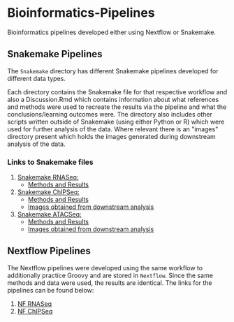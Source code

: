 # Bioinformatics-Pipelines
Bioinformatics pipelines developed either using Nextflow or Snakemake.

## Snakemake Pipelines
The `Snakemake` directory has different Snakemake pipelines developed for different data types. 

Each directory contains the Snakemake file for that respective workflow and also a Discussion.Rmd which contains information about what references and methods were used to recreate the results via the pipeline and what the conclusions/learning outcomes were. The directory also includes other scripts written outside of Snakemake (using either Python or R) which were used for further analysis of the data.
Where relevant there is an "images" directory present which holds the images generated during downstream analysis of the data.

### Links to Snakemake files
1. [Snakemake RNASeq:](Snakemake/RNASeq)
   *  [Methods and Results](Snakemake/RNASeq/RNASeq_Discussion.Rmd)
2. [Snakemake ChIPSeq:](Snakemake/ChIPSeq)
   *  [Methods and Results](Snakemake/ChIPSeq/ChIPSeq_Discussion.Rmd)
   *  [Images obtained from downstream analysis](Snakemake/ChIPSeq/images)
3. [Snakemake ATACSeq:](Snakemake/ATACSeq)
   *  [Methods and Results](Snakemake/ATACSeq/ATACSeq_Discussion.md)
   *  [Images obtained from downstream analysis](Snakemake/ATACSeq/images)


## Nextflow Pipelines
The Nextflow pipelines were developed using the same workflow to additionally practice Groovy and are stored in `Nextflow`. Since the same methods and data were used, the results are identical. The links for the pipelines can be found below:
1. [NF RNASeq](Nextflow/RNASeq.nf)
2. [NF ChIPSeq](Nextflow/ChIPSeq.nf)

   

